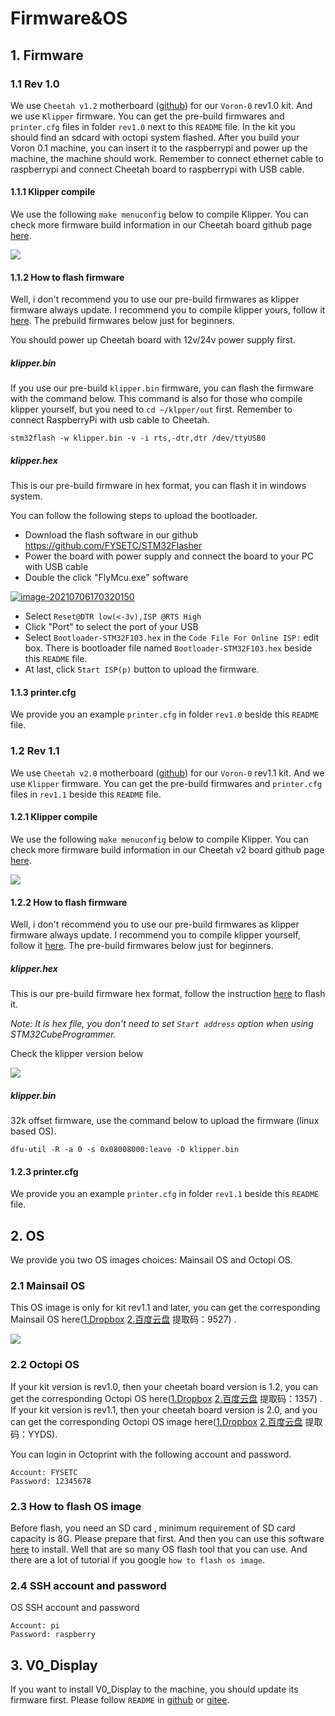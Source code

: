 # Firmware&OS

## 1. Firmware

### 1.1 Rev 1.0

We use `Cheetah v1.2` motherboard ([github](https://github.com/FYSETC/FYSETC-Cheetah)) for our `Voron-0` rev1.0 kit. And we use `Klipper` firmware. You can get the pre-build firmwares and `printer.cfg` files in folder `rev1.0` next to this `README` file.  In the kit you should find an sdcard with octopi system flashed. After you build your Voron 0.1 machine, you can insert it to the raspberrypi and power up the machine, the machine should work. Remember to connect ethernet cable to raspberrypi and connect Cheetah board to raspberrypi with USB cable.  

#### 1.1.1 Klipper compile

We use the following `make menuconfig` below to compile Klipper. You can check more firmware build information in our Cheetah board github page [here](https://github.com/FYSETC/FYSETC-Cheetah#klipper).

![](images/klipper_menuconfig.png)

#### 1.1.2 How to flash firmware

Well, i don't recommend you to use our pre-build firmwares as klipper firmware always update. I recommend you to compile klipper yours, follow it [here](https://www.klipper3d.org/Installation.html). The prebuild firmwares below just for beginners.

You should power up Cheetah board with 12v/24v power supply first.

##### klipper.bin

If you use our pre-build `klipper.bin` firmware, you can flash the firmware with the command below. This command is also for those who compile klipper yourself, but you need to `cd ~/klpper/out` first. Remember to connect RaspberryPi with usb cable to Cheetah.

```
stm32flash -w klipper.bin -v -i rts,-dtr,dtr /dev/ttyUSB0
```

##### klipper.hex

This is our pre-build firmware in hex format, you can flash it in windows system. 

You can follow the following steps to upload the bootloader.

- Download the flash software in our github https://github.com/FYSETC/STM32Flasher
- Power the board with power supply and connect the board to your PC with USB cable
- Double the click "FlyMcu.exe" software

[![image-20210706170320150](images/Flymcu.png)](https://github.com/FYSETC/FYSETC-Cheetah/blob/master/images/Flymcu.png)

- Select `Reset@DTR low(<-3v),ISP @RTS High`
- Click "Port" to select the port of your USB
- Select `Bootloader-STM32F103.hex` in the `Code File For Online ISP:` edit box. There is bootloader file named `Bootloader-STM32F103.hex` beside this `README` file.
- At last, click `Start ISP(p)` button to upload the firmware.

#### 1.1.3 printer.cfg

We provide you an example `printer.cfg` in folder `rev1.0` beside this `README` file.

### 1.2 Rev 1.1

We use `Cheetah v2.0` motherboard ([github](https://github.com/FYSETC/FYSETC-Cheetah)) for our `Voron-0` rev1.1 kit. And we use `Klipper` firmware. You can get the pre-build firmwares and `printer.cfg` files in `rev1.1` beside this `README` file.  

#### 1.2.1 Klipper compile

We use the following `make menuconfig` below to compile Klipper. You can check more firmware build information in our Cheetah v2 board github page [here](https://github.com/FYSETC/FYSETC-Cheetah-v2#52-klipper).

![](images/menuconfig_c2.png)

#### 1.2.2 How to flash firmware

Well, i don't recommend you to use our pre-build firmwares as klipper firmware always update. I recommend you to compile klipper yourself, follow it [here](https://www.klipper3d.org/Installation.html). The pre-build firmwares below just for beginners.

##### klipper.hex

This is our pre-build firmware hex format, follow the instruction [here](https://github.com/FYSETC/FYSETC-Cheetah-v2#533-upload-the-firmwarewindows-dfu) to flash it.

*Note: It is hex file, you don't need to set `Start address` option when using STM32CubeProgrammer.*

Check the klipper version below

![](images/version_klipper.png)

##### klipper.bin

32k offset firmware, use the command below to upload the firmware (linux based OS).

```
dfu-util -R -a 0 -s 0x08008000:leave -D klipper.bin
```

#### 1.2.3 printer.cfg

We provide you an example `printer.cfg` in folder `rev1.1` beside this `README` file.

## 2. OS

We provide you two OS images choices: Mainsail OS and Octopi OS.

### 2.1 Mainsail OS

This OS image is only for kit rev1.1 and later, you can get the corresponding Mainsail OS here([1.Dropbox](https://www.dropbox.com/s/669lq3r6z1t4mzo/voron0.1_rpi_cheetah2.0_mainsail.zip?dl=0) [2.百度云盘](https://pan.baidu.com/s/1RYXrs2E_AEZvYQI9CqWZ3w) 提取码：9527) .

![](images/versions.png)

### 2.2 Octopi OS

If your kit version is rev1.0, then your cheetah board version is 1.2, you can get the corresponding Octopi OS here([1.Dropbox](https://www.dropbox.com/s/o599ni65a6fd2by/voron0.1-cheetah1.2-octopi0.18-octoprint1.6.1-klipper-final.img?dl=0) [2.百度云盘](https://pan.baidu.com/s/1epDDUFP4t6gNax9Bxs07-w) 提取码：1357) . If your kit version is rev1.1, then your cheetah board version is 2.0, and you can get the corresponding Octopi  OS image here([1.Dropbox](https://www.dropbox.com/s/smtbososhue4zym/voron0.1-cheetah2.0-octopi0.18-octoprint1.7.2-klipper.img?dl=0) [2.百度云盘](https://pan.baidu.com/s/12OQ6AqPryXO6TYDF16cSlw ) 提取码：YYDS).

You can login in Octoprint with the following account and password.

```
Account: FYSETC
Password: 12345678
```

### 2.3 How to flash OS image

Before flash, you need an SD card , minimum requirement of SD card capacity is 8G. Please prepare that first. And then you can use this software [here](https://www.balena.io/etcher/) to install. Well that are so many OS flash tool that you can use. And there are a lot of tutorial if you google `how to flash os image`.

### 2.4 SSH account and password

OS SSH account and password

```
Account: pi
Password: raspberry
```

## 3. V0_Display

If you want to install V0_Display to the machine, you should update its firmware first. Please follow `README` in [github](https://gitee.com/fysetc/Voron-Hardware/blob/master/V0_Display/Documentation/Setup_and_Flashing_Guide.md) or [gitee](https://github.com/VoronDesign/Voron-Hardware/blob/master/V0_Display/Documentation/Setup_and_Flashing_Guide.md).

